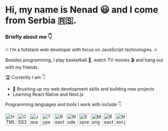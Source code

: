 # Hi, my name is Nenad :smiley: and I come from Serbia 🇷🇸.

### Briefly about me :point_down:

:fire: I'm a fullstack web developer with focus on JavaScript technologies. :fire:

Besides programming, I play basketball :basketball:, watch TV movies :clapper: and hang out with my friends.

🏆 Currently I am :point_down:
- 💪 Brushing up my web development skills and building new projects
- Learning React Native and Next.js

Programming languages and tools I work with include :point_down:

<p align="left">
  <img src="https://upload.wikimedia.org/wikipedia/commons/6/61/HTML5_logo_and_wordmark.svg" alt="HTML5 Logo" width="35" height="40">
  <img src="https://upload.wikimedia.org/wikipedia/commons/d/d5/CSS3_logo_and_wordmark.svg" alt="CSS3 Logo" width="35" height="40">
  <img src="https://upload.wikimedia.org/wikipedia/commons/6/6a/JavaScript-logo.png" alt="JavaScript Logo" width="35" height="40">
  <img src="https://upload.wikimedia.org/wikipedia/commons/f/f5/Typescript.svg" alt="TypeScript Logo" width="35" height="40">
  <img src="https://upload.wikimedia.org/wikipedia/commons/3/30/React_Logo_SVG.svg" alt="React.js Logo" width="35" height="40">
  <img src="https://upload.wikimedia.org/wikipedia/commons/d/d9/Node.js_logo.svg" alt="NodeJS Logo" width="35" height="40">
  <img src="https://miro.medium.com/v2/resize:fit:640/format:webp/1*d2zLEjERsrs1Rzk_95QU9A.png" alt="Express.js Logo" width="35" height="40">
  <img src="https://upload.wikimedia.org/wikipedia/en/5/5a/MongoDB_Fores-Green.svg" alt="MongoDB Logo" width="35" height="40">
  <img src="https://miro.medium.com/v2/resize:fit:1024/0*dhDZY5VlvfPB5WtZ.png" alt="React Native Logo" width="35" height="40">
  <img src="https://upload.wikimedia.org/wikipedia/commons/8/8e/Nextjs-logo.svg" alt="Next.js Logo" width="35" height="40">
</p>
